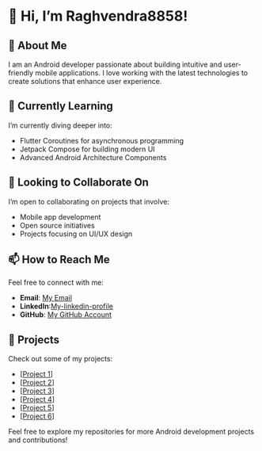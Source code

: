 # 👋 Hi, I’m Raghvendra8858!

## 👀 About Me
I am an Android developer passionate about building intuitive and user-friendly mobile applications. I love working with the latest technologies to create solutions that enhance user experience.

## 🌱 Currently Learning
I’m currently diving deeper into:
- Flutter Coroutines for asynchronous programming
- Jetpack Compose for building modern UI
- Advanced Android Architecture Components

## 💞️ Looking to Collaborate On
I’m open to collaborating on projects that involve:
- Mobile app development
- Open source initiatives
- Projects focusing on UI/UX design

## 📫 How to Reach Me
Feel free to connect with me:
- **Email**: [My Email](mailto:raghvendrapratapsinghvns@gmail.com)
- **LinkedIn**:[My-linkedin-profile](https://www.linkedin.com/in/raghvendra-pratap-singh-8811021a0?utm_source=share&utm_campaign=share_via&utm_content=profile&utm_medium=android_app)
- **GitHub**: [My GitHub Account](https://github.com/Raghvendra8858)

## 🚀 Projects
Check out some of my projects:
- [[Project 1](https://github.com/sunny-Joon/Flutter-Sourcing-App.git)]
- [[Project 2](https://github.com/Raghvendra8858/longitude-and-latitude.git)]
- [[Project 3](https://github.com/Raghvendra8858/longitude-and-latitude.git)]
- [[Project 4](https://github.com/Raghvendra8858/longitude-and-latitude.git)]
- [[Project 5](https://github.com/Raghvendra8858/privatec-publickey.git)]
- [[Project 6](https://github.com/Raghvendra8858/tictactoegamingapp.git)]
  
Feel free to explore my repositories for more Android development projects and contributions!
